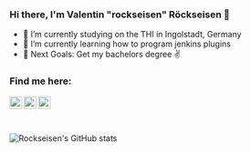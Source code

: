 ### Hi there, I'm Valentin "rockseisen" Röckseisen 👋

- 🔭 I’m currently studying on the THI in Ingolstadt, Germany
- 🌱 I’m currently learning how to program jenkins plugins
- 🥅 Next Goals: Get my bachelors degree ✌️
<!-- 👯 I’m looking to collaborate on ...
- 🤔 I’m looking for help with ...
- 💬 Ask me about ...
- 📫 How to reach me: ...
- 😄 Pronouns: ...
- ⚡ Fun fact: ...-->


### Find me here:

[<img style="color:rgb(107,79,187);" align="left" alt="rockseisen | Twitter" width="22px" src="https://cdn.jsdelivr.net/npm/simple-icons@v3/icons/twitter.svg" />][twitter] 
[<img style="fill: blue;" align="left" alt="rockseisen | LinkedIn" width="22px" src="https://cdn.jsdelivr.net/npm/simple-icons@v3/icons/linkedin.svg" />][linkedin] 
[<img style="fill: blue;" align="left" alt="rockseisen | Instagram" width="22px" src="https://cdn.jsdelivr.net/npm/simple-icons@v3/icons/instagram.svg" />][instagram] 

<br/>
<br/>
<br/>

![Rockseisen's GitHub stats](https://github-readme-stats.vercel.app/api?username=rockseisen&count_private=true&theme=tokyonight)  




[filter]: sepia(60%)
[twitter]: https://twitter.com/rockseisen
[instagram]: https://instagram.com/rockseisen
[linkedin]: https://www.linkedin.com/in/rockseisen
